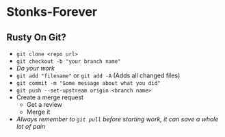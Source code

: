 # Stonks-Forever
## Rusty On Git?
- `git clone <repo url>`
- `git checkout -b "your branch name"`
- *Do your work*
- `git add "filename"` or `git add -A` (Adds all changed files)
- `git commit -m "Some message about what you did"`
- `git push --set-upstream origin <branch name>`
- Create a merge request
    - Get a review
    - Merge it
- *Always remember to `git pull` before starting work, it can save a whole lot of pain*
